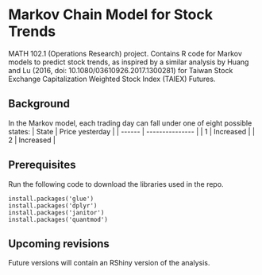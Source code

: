 # Markov Chain Model for Stock Trends
MATH 102.1 (Operations Research) project. Contains R code for Markov models to predict stock trends, as inspired by a similar analysis by Huang and Lu (2016, doi: 10.1080/03610926.2017.1300281) for Taiwan Stock Exchange Capitalization Weighted Stock Index (TAIEX) Futures.

## Background
In the Markov model, each trading day can fall under one of eight possible states:
| State  | Price yesterday |
| ------ | --------------- |
| 1 | Increased |
| 2 | Increased |


## Prerequisites
Run the following code to download the libraries used in the repo.
```
install.packages('glue') 
install.packages('dplyr')
install.packages('janitor')
install.packages('quantmod')
```
## Upcoming revisions
Future versions will contain an RShiny version of the analysis.
